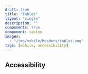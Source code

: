 ```yaml
---
draft: true
title: "Tables"
layout: "single"
description: ""
components: true
component: tables
images:
  - "/img/mobile/headers/tables.png"
tags: [mobile, accessibility]
---
```


## Accessibility
